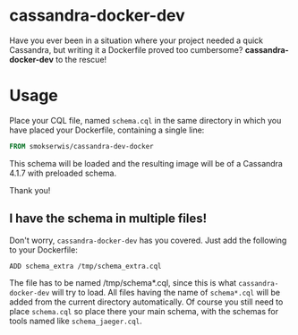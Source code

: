 cassandra-docker-dev
====================

Have you ever been in a situation where your project
needed a quick Cassandra, but writing it a Dockerfile
proved too cumbersome? **cassandra-docker-dev** to the
rescue!

# Usage

Place your CQL file, named `schema.cql` in the same 
directory in which you have placed your Dockerfile,
containing a single line:

```dockerfile
FROM smokserwis/cassandra-dev-docker
```

This schema will be loaded and the resulting image 
will be of a Cassandra 4.1.7 with preloaded schema.

Thank you!

## I have the schema in multiple files!

Don't worry, `cassandra-docker-dev` has you covered. Just add the following to your Dockerfile:

```
ADD schema_extra /tmp/schema_extra.cql
```

The file has to be named /tmp/schema*.cql, since this is what `cassandra-docker-dev` will try to
load. All files having the name of `schema*.cql` will be added from the current directory 
automatically. 
Of course you still need to place `schema.cql` so place there your main schema, with the schemas
for tools named like `schema_jaeger.cql`.

